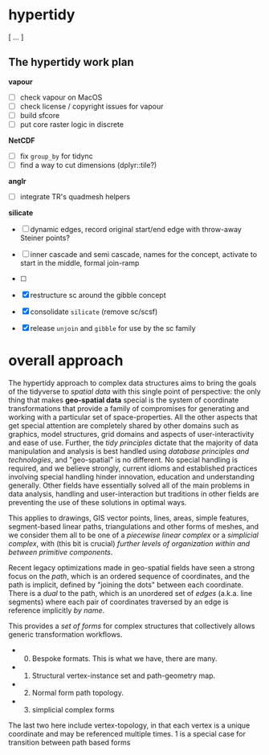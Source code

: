 # hypertidy
[ ... ]

## The hypertidy work plan


**vapour**
- [ ] check vapour on MacOS
- [ ] check license / copyright issues for vapour
- [ ] build sfcore
- [ ] put core raster logic in discrete

**NetCDF**
- [ ] fix `group_by` for tidync
- [ ] find a way to cut dimensions (dplyr::tile?)

**anglr**
- [ ] integrate TR's quadmesh helpers

**silicate**
- [ ] dynamic edges, record original start/end edge with throw-away Steiner points?
- [ ] inner cascade and semi cascade, names for the concept, activate to start in the middle, formal join-ramp
- [ ] 


- [x] restructure sc around the gibble concept
- [x] consolidate `silicate` (remove sc/scsf)
- [x] release `unjoin` and `gibble` for use by the sc family


# overall approach

The hypertidy approach to complex data structures aims to bring the goals of the tidyverse to *spatial data* with this single point of perspective: the only thing that makes **geo-spatial data** special is the system of coordinate transformations that provide a family of compromises for generating and working with a particular set of space-properties. All the other aspects that get special attention are completely shared by other domains such as graphics, model structures, grid domains and aspects of user-interactivity and ease of use. Further, the *tidy principles* dictate that the majority of data manipulation and analysis is best handled using *database principles and technologies*, and "geo-spatial" is no different. No special handling is required, and we believe strongly, current idioms and established practices involving special handling hinder innovation, education and understanding generally. Other fields have essentially solved all of the main problems in data analysis, handling and user-interaction but traditions in other fields are preventing the use of these solutions in optimal ways. 

This applies to drawings, GIS vector points, lines, areas, simple features, segment-based linear paths, triangulations and other forms of meshes, and we consider them all to be one of a *piecewise linear complex* or a *simplicial complex*, with (this bit is crucial) *further levels of organization within and between primitive components*. 

Recent legacy optimizations made in geo-spatial fields have seen a strong focus on the *path*, which is an ordered sequence of coordinates, and the path is implicit, defined by "joining the dots" between each coordinate. There is a *dual* to the path, which is an unordered set of *edges* (a.k.a. line segments) where each pair of coordinates traversed by an edge is reference implicitly *by name*. 

This provides a *set of forms* for complex structures that collectively allows generic transformation workflows. 

* 0. Bespoke formats. This is what we have, there are many. 
* 1. Structural vertex-instance set and path-geometry map. 
* 2. Normal form path topology. 
* 3. simplicial complex forms

The last two here include vertex-topology, in that each vertex is a unique coordinate and may be referenced multiple times. 1 is a special case for transition between path based forms
